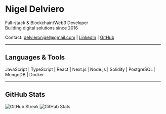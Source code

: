 # Nigel Delviero

Full-stack & Blockchain/Web3 Developer  
Building digital solutions since 2016  

Contact: [delvieronigel@gmail.com](mailto:delvieronigel@gmail.com) | [LinkedIn](https://www.linkedin.com/in/delvieronigel/) | [GitHub](https://github.com/nigeldelviero)

---

## Languages & Tools

JavaScript | TypeScript | React | Next.js | Node.js | Solidity | PostgreSQL | MongoDB | Docker

---

## GitHub Stats


![GitHub Streak](https://streak-stats.demolab.com?user=nigeldelviero&theme=dark)
![GitHub Stats](https://github-readme-stats.vercel.app/api?username=nigeldelviero&show_icons=true&theme=dark&hide_title=true)
